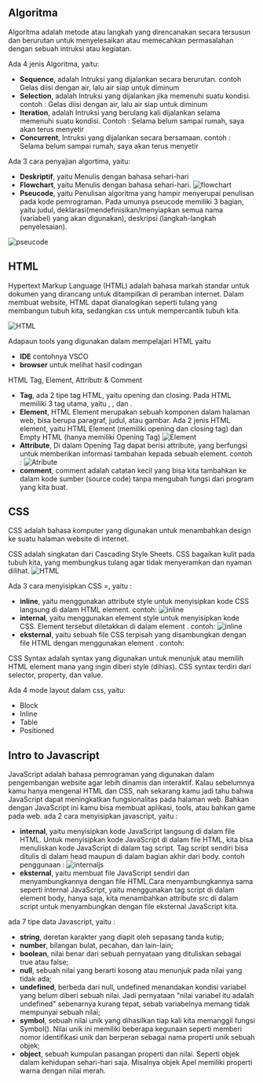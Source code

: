 ## Algoritma
Algoritma adalah metode atau langkah yang direncanakan secara tersusun dan berurutan untuk menyelesaikan atau memecahkan permasalahan dengan sebuah intruksi atau kegiatan.

Ada 4 jenis Algoritma, yaitu:
- **Sequence**, adalah Intruksi yang dijalankan secara berurutan. contoh Gelas diisi dengan air, lalu air siap untuk diminum
- **Selection**, adalah Intruksi yang dijalankan jika memenuhi suatu kondisi. contoh : Gelas diisi dengan air, lalu air siap untuk diminum
- **Iteration**, adalah Intruksi yang berulang kali dijalankan selama memenuhi suatu kondisi. Contoh : Selama belum sampai rumah, saya akan terus menyetir
- **Concurrent**, Intruksi yang dijalankan secara bersamaan. contoh : Selama belum sampai rumah, saya akan terus menyetir

Ada 3 cara penyajian algortima, yaitu:
- **Deskriptif**, yaitu Menulis dengan bahasa sehari-hari
- **Flowchart**, yaitu Menulis dengan bahasa sehari-hari.
![flowchart](./photos/6.png)
- **Pseucode**, yaitu Penulisan algoritma yang hampir menyerupai penulisan pada kode pemrograman. Pada umunya pseucode memiliki 3 bagian, yaitu judul, deklarasi(mendefinisikan/menyiapkan semua nama (variabel) yang akan digunakan), deskripsi (langkah-langkah penyelesaian).

![pseucode](./photos/7.jpg)

## HTML
Hypertext Markup Language (HTML) adalah bahasa markah standar untuk dokumen yang dirancang untuk ditampilkan di peramban internet.
Dalam membuat website, HTML dapat dianalogikan seperti tulang yang membangun tubuh kita, sedangkan css untuk mempercantik tubuh kita.

![HTML](./photos/1.jpg)


Adapaun tools yang digunakan dalam mempelajari HTML yaitu 
- **IDE** contohnya VSCO
- **browser** untuk melihat hasil codingan



HTML Tag, Element, Attributr & Comment
- **Tag**, ada 2 tipe tag HTML, yaitu opening dan closing. Pada HTML memiliki 3 tag utama, yaitu <html>, <head>, dan <body>.
- **Element**, HTML Element merupakan sebuah komponen dalam halaman web, bisa berupa paragraf, judul, atau gambar. Ada 2 jenis HTML element, yaitu HTML Element (memiliki opening dan closing tag) dan Empty HTML (hanya memiliki Opening Tag)
![Element](./photos/2.jpg)
- **Attribute**, Di dalam Opening Tag dapat berisi attribute, yang berfungsi untuk memberikan informasi tambahan kepada sebuah element.
contoh :
![Atribute](./photos/3.jpg)
- **comment**, comment adalah catatan kecil yang bisa kita tambahkan ke dalam kode sumber (source code) tanpa mengubah fungsi dari program yang kita buat.





## CSS
CSS adalah bahasa komputer yang digunakan untuk menambahkan design ke suatu halaman website di internet.

CSS adalah singkatan dari Cascading Style Sheets.
CSS bagaikan kulit pada tubuh kita, yang membungkus tulang agar tidak menyeramkan dan nyaman dilihat. 
![HTML](./photos/1.jpg)


Ada 3 cara menyisipkan CSS =, yaitu :
- **inline**,  yaitu menggunakan attribute style untuk menyisipkan kode CSS langsung di dalam HTML element.
contoh: 
![inline](./photos/4.jpg)
- **internal**, yaitu menggunakan element style untuk menyisipkan kode CSS. Element  tersebut diletakkan di dalam element .
contoh:
![inline](./photos/5.jpg)
- **eksternal**, yaitu sebuah file CSS terpisah yang disambungkan dengan file HTML dengan menggunakan element <link>.
contoh:

CSS Syntax adalah syntax yang digunakan untuk menunjuk atau memilih HTML element mana yang ingin diberi style (dihias). CSS syntax terdiri dari selector, property, dan value.

Ada 4 mode layout dalam css, yaitu:
- Block
- Inline
- Table
- Positioned

## Intro to Javascript
JavaScript adalah bahasa pemrograman yang digunakan dalam pengembangan website agar lebih dinamis dan interaktif. Kalau sebelumnya kamu hanya mengenal HTML dan CSS, nah sekarang kamu jadi tahu bahwa JavaScript dapat meningkatkan fungsionalitas pada halaman web. Bahkan dengan JavaScript ini kamu bisa membuat aplikasi, tools, atau bahkan game pada web.
ada 2 cara menyisipkan javascript, yaitu :
- **internal**, yaitu menyisipkan kode JavaScript langsung di dalam file HTML. Untuk menyisipkan kode JavaScript di dalam file HTML, kita bisa menuliskan kode JavaScript di dalam tag script. Tag script sendiri bisa ditulis di dalam head maupun di dalam bagian akhir dari body.
contoh penggunaan :
![internaljs](./photos/8.jpg)
- **eksternal**, yaitu membuat file JavaScript sendiri dan menyambungkannya dengan file HTML.Cara menyambungkannya sama seperti internal JavaScript, yaitu menggunakan tag script di dalam element body, hanya saja, kita menambahkan attribute src di dalam script untuk menyambungkan dengan file eksternal JavaScript kita.

ada 7 tipe data Javascript, yaitu :
- **string**, deretan karakter yang diapit oleh sepasang tanda kutip;
- **number**, bilangan bulat, pecahan, dan lain-lain;
- **boolean**, nilai benar dari sebuah pernyataan yang dituliskan sebagai true atau false;
- **null**, sebuah nilai yang berarti kosong atau menunjuk pada nilai yang tidak ada;
- **undefined**, berbeda dari null, undefined menandakan kondisi variabel yang belum diberi sebuah nilai. Jadi pernyataan "nilai variabel itu adalah undefined" sebenarnya kurang tepat, sebab variabelnya memang tidak mempunyai sebuah nilai;
- **symbol**, sebuah nilai unik yang dihasilkan tiap kali kita memanggil fungsi Symbol(). Nilai unik ini memiliki beberapa kegunaan seperti memberi nomor identifikasi unik dan berperan sebagai nama properti unik sebuah objek;
- **object**, sebuah kumpulan pasangan properti dan nilai. Seperti objek dalam kehidupan sehari-hari saja. Misalnya objek Apel memiliki properti warna dengan nilai merah.




